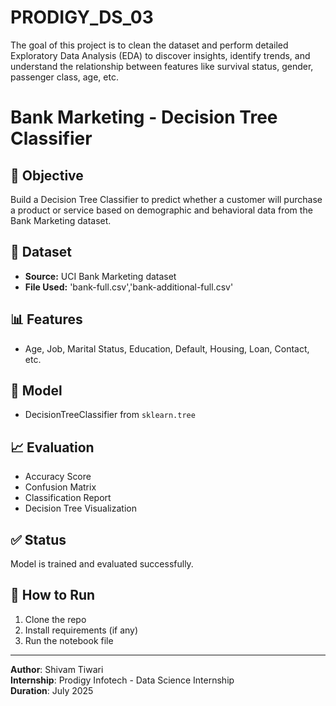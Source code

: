 # PRODIGY_DS_03
The goal of this project is to clean the dataset and perform detailed Exploratory Data Analysis (EDA) to discover insights, identify trends, and understand the relationship between features like survival status, gender, passenger class, age, etc.
# Bank Marketing - Decision Tree Classifier

## 📌 Objective
Build a Decision Tree Classifier to predict whether a customer will purchase a product or service based on demographic and behavioral data from the Bank Marketing dataset.

## 🧩 Dataset
- **Source:** UCI Bank Marketing dataset
- **File Used:** 'bank-full.csv','bank-additional-full.csv'

## 📊 Features
- Age, Job, Marital Status, Education, Default, Housing, Loan, Contact, etc.

## 🧠 Model
- DecisionTreeClassifier from `sklearn.tree`

## 📈 Evaluation
- Accuracy Score
- Confusion Matrix
- Classification Report
- Decision Tree Visualization

## ✅ Status
Model is trained and evaluated successfully.

## 📂 How to Run
1. Clone the repo
2. Install requirements (if any)
3. Run the notebook file

---

**Author**: Shivam Tiwari  
**Internship**: Prodigy Infotech - Data Science Internship  
**Duration**: July 2025  
